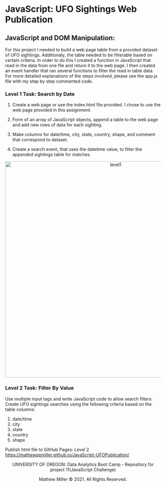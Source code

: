 
# JavaScript: UFO Sightings Web Publication

## JavaScript and DOM Manipulation:

For this project I needed to build a web page table from a provided dataset of UFO sightings.  Additionaly, the table needed to be filterable based on certain criteria.  In order to do this I created a function in JavaScript that read in the data from one file and return it to the web page.  I then created an event handler that ran several functions to filter the read in table data.  For more detailed explanations of the steps involved, please see the app.js file with my step by step commented code.

### Level 1 Task: Search by Date

1) Create a web page or use the index.html file provided. I chose to use the web page provided in this assignment.

2) Form of an array of JavaScript objects, append a table to the web page and add new rows of data for each sighting.

3) Make columns for date/time, city, state, country, shape, and comment that correspond to dataset.

4) Create a search event, that uses the datetime value, to filter the appended sightings table for matches.

<p align="center">
    <img width="700" alt="level1" src="https://user-images.githubusercontent.com/74878952/113529874-8501c800-9579-11eb-950c-68dd3ea427a0.PNG">
</p>

### Level 2 Task: Filter By Value

Use multiple input tags and write JavaScript code to allow search filters. Create UFO sightings searches using the following criteria based on the table columns:

 1) date/time
 2) city
 3) state
 4) country
 5) shape

 Publish html file to GitHub Pages: Level 2  https://mathewqpmiller.github.io/JavaScript-UFOPublication/
 
<p align="center">
UNIVERSITY OF OREGON: Data Analytics Boot Camp - Repository for project 11(JavaScript Challenge)
</p>
<p align="center">
Mathew Miller © 2021. All Rights Reserved.
</p>
